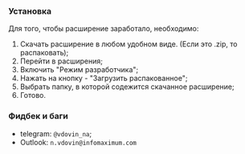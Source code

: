 ### Установка
Для того, чтобы расширение заработало, необходимо:
1. Скачать расширение в любом удобном виде. (Если это .zip, то распаковать);
2. Перейти в расширения;
3. Включить "Режим разработчика";
4. Нажать на кнопку - "Загрузить распакованное";
5. Выбрать папку, в которой содежится скачанное расширение;
6. Готово.

### Фидбек и баги
- telegram: `@vdovin_na`;
- Outlook: `n.vdovin@infomaximum.com`
